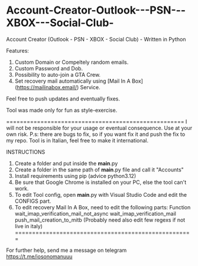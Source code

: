 # Account-Creator-Outlook---PSN---XBOX---Social-Club-
Account Creator (Outlook - PSN - XBOX - Social Club) - Written in Python

Features:
1) Custom Domain or Compeltely random emails.
2) Custom Password and Dob.
3) Possibility to auto-join a GTA Crew.
4) Set recovery mail automatically using [Mail In A Box] (https://mailinabox.email/) Service.

Feel free to push updates and eventually fixes.

Tool was made only for fun as style-exercise.

====================================================
I will not be responsible for your usage or eventual consequence.
Use at your own risk.
P.s: there are bugs to fix, so if you want fix it and push the fix to my repo.
Tool is in Italian, feel free to make it international.

INSTRUCTIONS
1) Create a folder and put inside the __main__.py
2) Create a folder in the same path of __main__.py file and call it "Accounts"
3) Install requirements using pip (advice python3.12)
4) Be sure that Google Chrome is installed on your PC, else the tool can't work.
5) To edit Tool config, open __main__.py with Visual Studio Code and edit the CONFIGS part.
6) To edit recovery Mail In A Box, need to edit the following parts:
   Function wait_imap_verification_mail_not_async
   wait_imap_verification_mail
   push_mail_creation_to_mitb
   (Probably need also edit few regexs if not live in italy)
====================================================

For further help, send me a message on telegram https://t.me/iosonomanuuu


